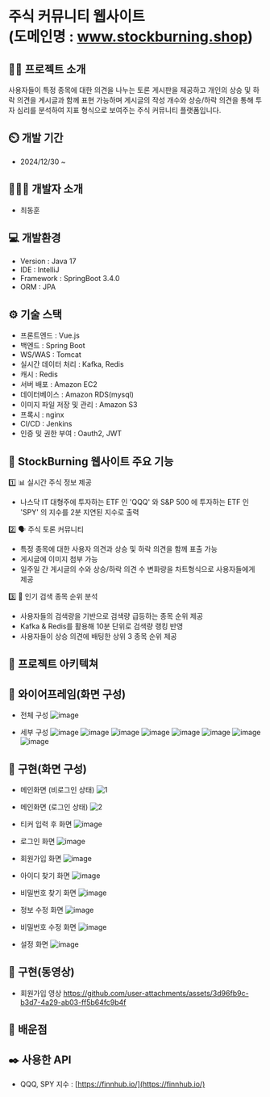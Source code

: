 # 주식 커뮤니티 웹사이트 <br/>(도메인명 : www.stockburning.shop)

## 👨‍🏫 프로젝트 소개
사용자들이 특정 종목에 대한 의견을 나누는 토론 게시판을 제공하고 개인의 상승 및 하락 의견을 게시글과 함께 표현 가능하며 게시글의 작성 개수와 상승/하락 의견을 통해 투자 심리를 분석하여 지표 형식으로 보여주는 주식 커뮤니티 플랫폼입니다.<br/>



## ⏲️ 개발 기간
- 2024/12/30 ~
  
## 🧑‍🤝‍🧑 개발자 소개
- 최동훈
  
## 💻 개발환경
- Version : Java 17
- IDE : IntelliJ
- Framework : SpringBoot 3.4.0
- ORM : JPA
  
## ⚙️ 기술 스택
- 프론트엔드 : Vue.js
- 백엔드 : Spring Boot
- WS/WAS : Tomcat
- 실시간 데이터 처리 : Kafka, Redis
- 캐시 : Redis
- 서버 배포 : Amazon EC2
- 데이터베이스 : Amazon RDS(mysql)
- 이미지 파일 저장 및 관리 : Amazon S3
- 프록시 : nginx
- CI/CD : Jenkins
- 인증 및 권한 부여 : Oauth2, JWT
  
## 🚀 StockBurning 웹사이트 주요 기능

1️⃣ 📊 실시간 주식 정보 제공
- 나스닥 IT 대형주에 투자하는 ETF 인 'QQQ' 와 S&P 500 에 투자하는 ETF 인 'SPY' 의 지수를 2분 지연된 지수로 출력

2️⃣ 🗣️ 주식 토론 커뮤니티
- 특정 종목에 대한 사용자 의견과 상승 및 하락 의견을 함께 표출 가능
- 게시글에 이미지 첨부 가능
- 일주일 간 게시글의 수와 상승/하락 의견 수 변화량을 차트형식으로 사용자들에게 제공

3️⃣ 📌 인기 검색 종목 순위 분석
- 사용자들의 검색량을 기반으로 검색량 급등하는 종목 순위 제공
- Kafka & Redis를 활용해 10분 단위로 검색량 랭킹 반영
- 사용자들이 상승 의견에 배팅한 상위 3 종목 순위 제공

## 📝 프로젝트 아키텍쳐


## 📝 와이어프레임(화면 구성)
- 전체 구성
![image](https://github.com/user-attachments/assets/b91347f6-1896-4c67-817a-19519892d63b)

- 세부 구성
![image](https://github.com/user-attachments/assets/28e8bf42-082d-438f-86fb-b9b26d9201a9)
![image](https://github.com/user-attachments/assets/e2f64f50-945e-4b04-9f88-c969d7b2da80)
![image](https://github.com/user-attachments/assets/9d59f301-728b-4726-880e-183130875d0a)
![image](https://github.com/user-attachments/assets/5384869c-1a8e-4dde-a4d3-83d1349d09de)
![image](https://github.com/user-attachments/assets/4aa8f516-9ba0-43c5-ba48-ba99f5fdd115)
![image](https://github.com/user-attachments/assets/b954317e-d64e-4ed7-a64e-64214e24f935)
![image](https://github.com/user-attachments/assets/70a391fe-d34f-4feb-8c06-00b60d75327b)
![image](https://github.com/user-attachments/assets/00c0b3f0-3d6e-4998-b4f1-b71107ddce1b)


## 📝 구현(화면 구성)
- 메인화면 (비로그인 상태)
![1](https://github.com/user-attachments/assets/3f820c2c-b010-46fb-9e14-db44defb3ac2)

- 메인화면 (로그인 상태)
![2](https://github.com/user-attachments/assets/46b6c8aa-c023-4ce9-82ac-ee8bed7378df)

- 티커 입력 후 화면
![image](https://github.com/user-attachments/assets/dfda2536-8d13-4c99-981d-7b9d58919094)

- 로그인 화면
![image](https://github.com/user-attachments/assets/d9cd722d-5bb2-498d-b004-3bf7b7171c8f)

- 회원가입 화면
![image](https://github.com/user-attachments/assets/d1abe1ea-ecb5-4336-96d3-2728ef2964ea)

- 아이디 찾기 화면
![image](https://github.com/user-attachments/assets/e8d1bed6-9938-4beb-8098-6f0b95205ecc)

- 비밀번호 찾기 화면
![image](https://github.com/user-attachments/assets/3acc4b62-6a38-4357-baad-39b6f6d57ded)

- 정보 수정 화면
![image](https://github.com/user-attachments/assets/d5a4549a-b95a-4fbb-92f4-b0d3485affe9)

- 비밀번호 수정 화면
![image](https://github.com/user-attachments/assets/b6e7dde4-4894-4e8d-87c5-e0946f2a4d80)

- 설정 화면
![image](https://github.com/user-attachments/assets/abc130ab-8b0a-4aff-b113-441231857dd1)

## 📝 구현(동영상)
- 회원가입 영상
https://github.com/user-attachments/assets/3d96fb9c-b3d7-4a29-ab03-ff5b64fc9b4f





## 📌 배운점






## ✒️ 사용한 API
- QQQ, SPY 지수 : [https://finnhub.io/](https://finnhub.io/)


